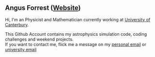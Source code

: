 ## Angus Forrest ([Website](https://angusforrest.com))

Hi, I'm an Physicist and Mathematician currently working at [University of Canterbury](https://canterbury.ac.nz).


This Github Account contains my astrophysics simulation code, coding challenges and weekend projects. <br/>
If you want to contact me, flick me a message on my [personal email](mailto:contact@angusforrest.com) or [university email](mailto:angus.forrest@canterbury.ac.nz)
